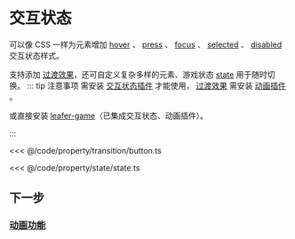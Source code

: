 <script setup>
import Case from '/component/Case.vue'
</script>

# 交互状态

可以像 CSS 一样为元素增加 [hover](/reference/property/state/hover.md) 、 [press](/reference/property/state/press.md) 、 [focus](/reference/property/state/focus.md) 、 [selected](/reference/property/state/selected.md) 、 [disabled](/reference/property/state/disabled.md) 交互状态样式。

支持添加 [过渡效果](/reference/property/transition.md)，还可自定义复杂多样的元素、游戏状态 [state](/reference/property/state/state.md) 用于随时切换。
::: tip 注意事项
需安装 [交互状态插件](/plugin/in/state/index.md) 才能使用， [过渡效果](/reference/property/transition.md) 需安装 [动画插件](/plugin/in/animate/index.md) 。

或直接安装 [leafer-game](/guide/install/game/start.md)（已集成交互状态、动画插件）。

:::

<case name="Transition" editor=false></case>

<<< @/code/property/transition/button.ts

<case name="State" index=0 editor=false></case>

<<< @/code/property/state/state.ts

## 下一步

### [动画功能](/guide/plugin/animate.md)
